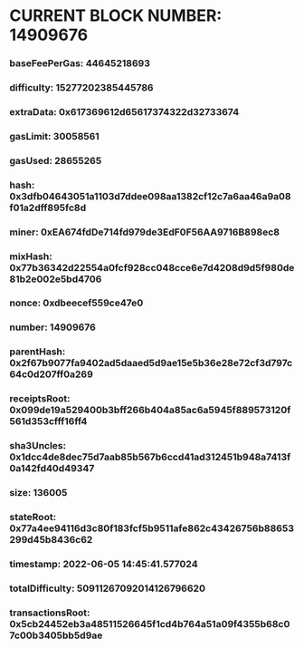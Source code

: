 # CURRENT BLOCK NUMBER: 14909676

### baseFeePerGas: 44645218693
### difficulty: 15277202385445786
### extraData: 0x617369612d65617374322d32733674
### gasLimit: 30058561
### gasUsed: 28655265
### hash: 0x3dfb04643051a1103d7ddee098aa1382cf12c7a6aa46a9a08f01a2dff895fc8d
### miner: 0xEA674fdDe714fd979de3EdF0F56AA9716B898ec8
### mixHash: 0x77b36342d22554a0fcf928cc048cce6e7d4208d9d5f980de81b2e002e5bd4706
### nonce: 0xdbeecef559ce47e0
### number: 14909676
### parentHash: 0x2f67b9077fa9402ad5daaed5d9ae15e5b36e28e72cf3d797c64c0d207ff0a269
### receiptsRoot: 0x099de19a529400b3bff266b404a85ac6a5945f889573120f561d353cfff16ff4
### sha3Uncles: 0x1dcc4de8dec75d7aab85b567b6ccd41ad312451b948a7413f0a142fd40d49347
### size: 136005
### stateRoot: 0x77a4ee94116d3c80f183fcf5b9511afe862c43426756b88653299d45b8436c62
### timestamp: 2022-06-05 14:45:41.577024
### totalDifficulty: 50911267092014126796620
### transactionsRoot: 0x5cb24452eb3a48511526645f1cd4b764a51a09f4355b68c07c00b3405bb5d9ae
